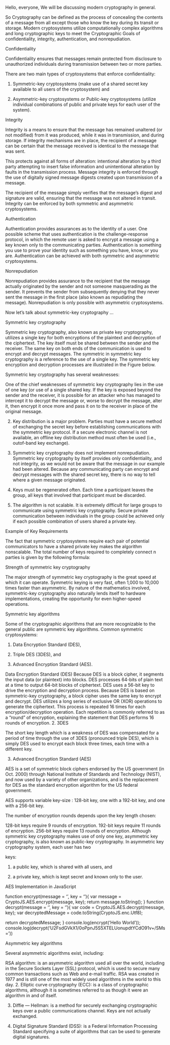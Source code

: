 Hello, everyone, We will be discussing modern cryptography in general.

So Cryptography can be defined as the process of concealing the contents of a message from all except those who know the key during its transit or storage. Modern cryptosystems utilize computationally complex algorithms and long cryptographic keys to meet the Cryptographic Goals of confidentiality, integrity, authentication, and nonrepudiation.


Confidentiality

Confidentiality ensures that messages remain protected from disclosure to unauthorized individuals during transmission between two or more parties.

There are two main types of cryptosystems that enforce confidentiality:

1. Symmetric-key cryptosystems (make use of a shared secret key available to all users of the cryptosystem) and

2. Asymmetric-key cryptosystems or Public-key cryptosystems (utilize individual combinations of public and private keys for each user of the system).

Integrity

Integrity is a means to ensure that the message has remained unaltered (or not modified) from it was produced, while it was in transmission, and during storage. If integrity mechanisms are in place, the recipient of a message can be certain that the message received is identical to the message that was sent.

This protects against all forms of alteration: intentional alteration by a third party attempting to insert false information and unintentional alteration by faults in the transmission process. Message integrity is enforced through the use of digitally signed message digests created upon transmission of a message.

The recipient of the message simply verifies that the message’s digest and signature are valid, ensuring that the message was not altered in transit. Integrity can be enforced by both symmetric and asymmetric cryptosystems.

Authentication

Authentication provides assurances as to the identity of a user. One possible scheme that uses authentication is the challenge-response protocol, in which the remote user is asked to encrypt a message using a key known only to the communicating parties. Authentication is something you use to prove your identity such as something you have, know, or you are. Authentication can be achieved with both symmetric and asymmetric cryptosystems.

Nonrepudiation

Nonrepudiation provides assurance to the recipient that the message actually originated by the sender and not someone masquerading as the sender. It prevents the sender from subsequently denying that they never sent the message in the first place (also known as repudiating the message). Nonrepudiation is only possible with asymmetric cryptosystems.

Now let’s talk about symmetric-key cryptography …

Symmetric key cryptography

Symmetric key cryptography, also known as private key cryptography, utilizes a single key for both encryptions of the plaintext and decryption of the ciphertext. The key itself must be shared between the sender and the receiver. The same key on both ends of the communication is used to encrypt and decrypt messages. The symmetric in symmetric key cryptography is a reference to the use of a single key. The symmetric key encryption and decryption processes are illustrated in the Figure below.


Symmetric key cryptography has several weaknesses:

One of the chief weaknesses of symmetric key cryptography lies in the use of one key (or use of a single shared key. If the key is exposed beyond the sender and the receiver, it is possible for an attacker who has managed to intercept it to decrypt the message or, worse to decrypt the message, alter it, then encrypt it once more and pass it on to the receiver in place of the original message.

2. Key distribution is a major problem. Parties must have a secure method of exchanging the secret key before establishing communications with the symmetric key protocol. If a secure electronic channel is not available, an offline key distribution method must often be used (i.e., outof-band key exchange).

3. Symmetric key cryptography does not implement nonrepudiation. Symmetric key cryptography by itself provides only confidentiality, and not integrity, as we would not be aware that the message in our example had been altered. Because any communicating party can encrypt and decrypt messages with the shared secret key, there is no way to tell where a given message originated.

4. Keys must be regenerated often. Each time a participant leaves the group, all keys that involved that participant must be discarded.

5. The algorithm is not scalable. It is extremely difficult for large groups to communicate using symmetric key cryptography. Secure private communication between individuals in the group could be achieved only if each possible combination of users shared a private key.

Example of Key Requirements

The fact that symmetric cryptosystems require each pair of potential communicators to have a shared private key makes the algorithm nonscalable. The total number of keys required to completely connect n parties is given by the following formula:


Strength of symmetric key cryptography

The major strength of symmetric key cryptography is the great speed at which it can operate. Symmetric keying is very fast, often 1,000 to 10,000 times faster than asymmetric. By nature of the mathematics involved, symmetric-key cryptography also naturally lends itself to hardware implementations, creating the opportunity for even higher-speed operations.

Symmetric key algorithms

Some of the cryptographic algorithms that are more recognizable to the general public are symmetric key algorithms. Common symmetric cryptosystems:

1. Data Encryption Standard (DES),

2. Triple DES (3DES), and

3. Advanced Encryption Standard (AES).

Data Encryption Standard (DES)
Because DES is a block cipher, it segments the input data (or plaintext) into blocks.
DES processes 64-bits of plain text at a time to output 64-bit blocks of ciphertext.
DES uses a 56-bit key to drive the encryption and decryption process.
Because DES is based on symmetric-key cryptography, a block cipher uses the same key to encrypt and decrypt.
DES utilizes a long series of exclusive OR (XOR) operations to generate the ciphertext. This process is repeated 16 times for each encryption/decryption operation. Each repetition is commonly referred to as a “round” of encryption, explaining the statement that DES performs 16 rounds of encryption.
2. 3DES

The short key length which is a weakness of DES was compensated for a period of time through the use of 3DES (pronounced triple DES), which is simply DES used to encrypt each block three times, each time with a different key.

3. Advanced Encryption Standard (AES)

AES is a set of symmetric block ciphers endorsed by the US government (in Oct. 2000) through National Institute of Standards and Technology (NIST), and now used by a variety of other organizations, and is the replacement for DES as the standard encryption algorithm for the US federal government.

AES supports variable key-size : 128-bit key, one with a 192-bit key, and one with a 256-bit key.

The number of encryption rounds depends upon the key length chosen:

128-bit keys require 9 rounds of encryption.
192-bit keys require 11 rounds of encryption.
256-bit keys require 13 rounds of encryption.
Although symmetric key cryptography makes use of only one key, asymmetric key cryptography, is also known as public-key cryptography. In asymmetric key cryptography system, each user has two

keys:

1. a public key, which is shared with all users, and

2. a private key, which is kept secret and known only to the user.

AES Implementation in JavaScript

function encrypt(message = ‘’, key = ‘’){
var message = CryptoJS.AES.encrypt(message, key);
return message.toString();
}
function decrypt(message = ‘’, key = ‘’){
var code = CryptoJS.AES.decrypt(message, key);
var decryptedMessage = code.toString(CryptoJS.enc.Utf8);

return decryptedMessage;
}
console.log(encrypt(‘Hello World’));
console.log(decrypt(‘U2FsdGVkX1/0oPpnJ5S5XTELUonupdtYCdO91v+/SMs=’))

Asymmetric key algorithms

Several asymmetric algorithms exist, including:

RSA algorithm: is an asymmetric algorithm used all over the world, including in the Secure Sockets Layer (SSL) protocol, which is used to secure many common transactions such as Web and e-mail traffic. RSA was created in 1977 and is still one of the most widely used algorithms in the world to this day.
2. Elliptic curve cryptography (ECC): is a class of cryptographic algorithms, although it is sometimes referred to as though it were an algorithm in and of itself.

3. Diffie — Hellman: is a method for securely exchanging cryptographic keys over a public communications channel. Keys are not actually exchanged.

4. Digital Signature Standard (DSS): is a Federal Information Processing Standard specifying a suite of algorithms that can be used to generate digital signatures.
